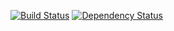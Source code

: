 [![Build Status](https://secure.travis-ci.org/japgolly/autotag2.png?branch=master)](http://travis-ci.org/japgolly/autotag2)
[![Dependency Status](https://gemnasium.com/japgolly/autotag2.png)](https://gemnasium.com/japgolly/autotag2)


